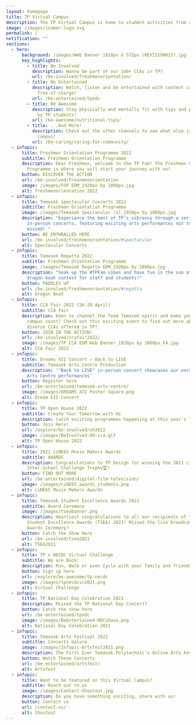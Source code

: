 ```yaml
---
layout: homepage
title: TP Virtual Campus
description: The TP Virtual Campus is home to student activities from all across TP!
image: /images/isomer-logo.svg
permalink: /
notification: ""
sections:
  - hero:
      background: /images/Web Banner_1920px X 572px (REVISION033).jpg
      key_highlights:
        - title: Be Involved
          description: Wanna be part of our 140+ CCAs in TP?
          url: /be-involved/freshmenorientation/
        - title: Be Entertained
          description: Watch, listen and be entertained with content created by TP,
            free-of-charge!
          url: /be-entertained/tpndc
        - title: Be Awesome
          description: Stay physically and mentally fit with tips and programmes curated
            by TP students!
          url: /be-awesome/nutritional-tips/
        - title: ...And More!
          description: Check out the other channels to see what else is happening around
            campus!
          url: /be-caring/caring-for-community/
  - infopic:
      title: Freshmen Orientation Programme 2022
      subtitle: Freshmen Orientation Programme
      description: Dear Freshmen, welcome to the TP Fam! The Freshmen Orientation
        Programme is where you will start your journey with us!
      button: DISCOVER THE ACTION
      url: /be-involved/freshmenorientation
      image: /images/FOP EDM_1920px by 1080px.jpg
      alt: freshmenorientation 2022
  - infopic:
      title: Temasek Spectacular Concerts 2022
      subtitle: Freshmen Orientation Programme
      image: /images/Temasek Spectacular (1)_1920px by 1080px.jpg
      description: "Experience the best of TP’s vibrancy through a series of ‘live’
        in-person concerts, featuring exciting arts performances not to be
        missed! "
      button: BE ENTHRALLED HERE
      url: /be-involved/freshmenorientation/#spectacular
      alt: Spectacular Concerts
  - infopic:
      title: Temasek Regatta 2022
      subtitle: Freshmen Orientation Programme
      image: /images/Temasek Regatta EDM_1920px by 1080px.jpg
      description: "Soak up the #TPFam vibes and have fun in the sun at our annual
        dragon boat contest for staff and students!"
      button: PADDLES UP
      url: /be-involved/freshmenorientation/#regatta
      alt: Dragon Boat
  - infopic:
      title: CCA Fair 2022 (26-28 April)
      subtitle: CCA Fair
      description: Keen to channel the Team Temasek spirit and make your days on
        campus count? Check out this exciting event to find out more about the
        diverse CCAs offered in TP!
      button: JOIN IN THE ACTION!
      url: /be-involved/ccafair2022/
      image: /images/TP CCA EDM Web Banner_1920px by 1080px_FA.jpg
      alt: CCA Fair 2022
  - infopic:
      title: Dreams XII Concert – Back to LIVE
      subtitle: Temasek Arts Centre Production
      description: '"Back to LIVE" in-person concert showcases our very own Temasek
        Arts Centre performances'
      button: Register here
      url: /be-entertained/temasek-arts-centre/
      image: /images/DREAMS XII Poster Square.png
      alt: Dream XII Concert
  - infopic:
      title: TP Open House 2022
      subtitle: Create Your Tomorrow with Us
      description: Catch exciting programmes happening at this year's TP Open House 2022
      button: Join Here!
      url: /explore/be-involved/oh2022
      image: /images/BeInvolved-OH-cca.gif
      alt: TP Open House 2022
  - infopic:
      title: 2021 ciNE65 Movie Makers Awards
      subtitle: AWARDS
      description: Congratulations to TP Design for winning the 2021 ciNE65
        Inter-School Challenge Trophy🏆!
      button: FIND OUT MORE
      url: /be-entertained/digital-film-television/
      image: /images/ciNE65_awards_students.png
      alt: ciNE65 Movie Makers Awards
  - infopic:
      title: Temasek Student Excellence Awards 2021
      subtitle: Award Ceremony
      image: /images/tseabanner.png
      description: Heartiest congratulations to all our recipients of the Temasek
        Student Excellence Awards (TSEA) 2021! Missed the live broadcast of the
        Awards Ceremony?
      button: Catch the Show Here
      url: /be-involved/tsea2021
      alt: TSEA2021
  - infopic:
      title: TP x NECDC Virtual Challenge
      subtitle: We are Back!
      description: Run, Walk or even Cycle with your family and friends
      button: Sign up here
      url: /explore/be-awesome/tp-necdc
      image: /images/tpnecdcvc2021.png
      alt: Virtual Challenge
  - infopic:
      title: TP National Day Celebration 2021
      description: Missed the TP National Day Concert?
      button: Catch the show here
      url: /be-entertained/tpndc
      image: /images/BeEntertained-NDCshow1.png
      alt: National Day Celebration 2021
  - infopic:
      title: Temasek Arts Festival 2021
      subtitle: Concerts Galore
      image: /images/Infopic-Artsfest2021.png
      description: The First Ever Temasek Polytechnic's Online Arts Festival!
      button: Watch These Concerts
      url: /be-entertained/artsfest/
      alt: Artsfest
  - infopic:
      title: Want to be featured on this Virtual Campus?
      subtitle: Reach out to us
      image: /images/Contact-Shoutout.jpg
      description: Do you have something exciting, share with us!
      button: Contact us
      url: /contact-us/
      alt: Shoutout
---
```

